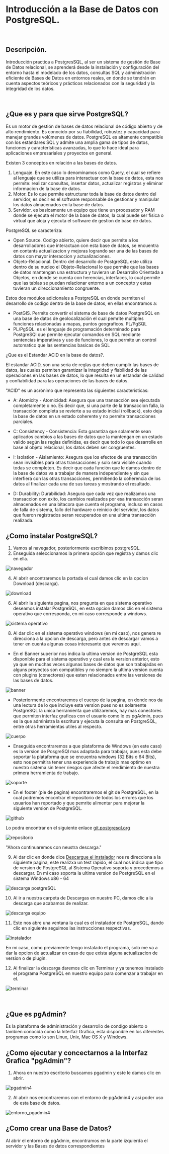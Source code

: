 # Introducción a la Base de Datos con PostgreSQL.
<br>

## Descripción.

Introducción practica a PostgresSQL, al ser un sistema de gestión de Base de Datos relacional, se aprenderá desde 
la instalación y configuración del entorno hasta el modelado de los datos, consultas SQL y administración eficiente 
de Bases de Datos en entornos reales, en donde se tendrán en cuenta aspectos teóricos y prácticos relacionados con 
la seguridad y la integridad de los datos.

<br>

## ¿Que es y para que sirve PostgreSQL?

Es un motor de gestión de bases de datos relacional de código abierto y de alto rendimiento. Es conocido por su fiabilidad, robustez y capacidad para manejar grandes volúmenes de datos. PostgreSQL es altamente compatible con los estándares SQL y admite una amplia gama de tipos de datos, funciones y características avanzadas, lo que lo hace ideal para aplicaciones empresariales y proyectos en general.

Existen 3 conceptos en relación a las bases de datos.

1. Lenguaje. En este caso lo denominamos como Query, el cual se refiere al lenguaje que se utiliza para interactuar con la base de datos, esta nos permite: realizar consultas, insertar datos, actualizar registros y eliminar informacion de la base de datos.
2. Motor. Es lo que permite estructurar toda la base de datos dentro del servidor, es decir es el software responsable de gestionar y manipular los datos almacenados en la base de datos.
3. Servidor. es basicamente un equipo que tiene un procesador y RAM donde se ejecuta el motor de la base de datos, la cual puede ser fisica o virtual que aloja y ejecuta el software de gestion de base de datos.

PostgreSQL se caracteriza:

* Open Source. Codigo abierto, quiere decir que permite a los desarrolladores que interactuan con esta base de datos, se encuentra en contants actualizacion y mejoras logrando ser una de las bases de datos con mayor interaccion y actualizaciones.
* Objeto-Relacional. Dentro del desarrollo de PostgreSQL este utiliza dentro de su nucleo el Objeto-Relacional lo que permite que las bases de datos mantengan una estructura y tuvieran un Desarrollo Orientada a Objetos, en donde se cuenta con herencias, interfaces, lo cual permite que las tablas se puedan relacionar entorno a un concepto y estas tuvieran un direccionamiento congruente.

Estos dos modulos adicionales a PostgreSQL en donde permiten el desarrollo de codigo dentro de la base de datos, en ellas encontramos a:

* PostGIS. Permite convertir el sistema de base de datos PostgreSQL en una base de datos de geolocalización el cual pemrite multiples funciones relacionadas a mapas, puntos geograficos. PL/PgSQL 
* PL/PgSQL. es el lenguaje de programación determinado para PostgreSQl que permite ejecutar comandos en SQL mediante sentencias imperativas y uso de funciones, lo que permite un control automatico que las sentencias basicas de SQL

¿Que es el Estandar ACID en la base de datos?.

El estandar ACID, son una seria de reglas que deben cumplir las bases de datos, las cuales permiten garantizar la integridad y fiabilidad de las operaciones en las bases de datos, lo que resulta en un estandar de calidad y confiabilidad para las operaciones de las bases de datos. 

"ACID" es un acrónimo que representa las siguientes caracteristicas:

* A: Atomicity - Atomicidad: Asegura que una transacción sea ejecutada completamente o no. Es decir que, si una parte de la transaccion falla, la transacción completa se revierte a su estado inicial (rollback), esto deja la base de datos en un estado coherente y no permite transacciones parciales.

* C: Consistency - Consistencia: Esta garantiza que solamente sean aplicados cambios a las bases de datos que la mantengan en un estado valido según las reglas definidas, es decir que todo lo que desarrolle en base al objeto relacional, los datos deben ser congruentes.

* I: Isolation - Aislamiento: Asegura que los efectos de una transacción sean invisibles para otras transacciones y solo sera visible cuando todas se completen. Es decir que cada función que le damos dentro de la base de datos va a trabajar de manera independiente y sin que interfiera con las otras transacciones, permitiendo la coherencia de los datos al finalizar cada una de sus tareas y mostrando el resultado.

* D: Durability: Durabilidad: Asegura que cada vez que realizamos una transaccion con exito, los cambios realizados por esa transacción seran almacenados en una bitacora que cuenta el programa, incluso en casos de falla de sistema, fallo del hardware o reinicio del servidor, los datos que fueron registrados seran recuperados en una ultima transacción realizada.

## ¿Como instalar PostgreSQL?

1. Vamos al navegador, posteriormente escribimos postgreSQL.
2. Enseguida seleccionamos la primera opción que registra y damos clic en ella.
   
![navegador](https://github.com/camilomejiar/Curso-Introducci-n-a-la-Base-de-Datos-con-PostgreSQL./assets/101876440/bd22a3ce-5250-49c6-a185-2d0c683a03da)

4.  Al abrir encontraremos la portada el cual damos clic en la opcion Download (descarga).
   
   ![download](https://github.com/camilomejiar/Curso-Introducci-n-a-la-Base-de-Datos-con-PostgreSQL./assets/101876440/34f1f2ab-51ba-4867-88e1-6ffbf9514bd2)
   
6.  Al abrir la siguiente pagina, nos pregunta en que sistema operativo deseamos instalar PostgreSQL, en esta opcion damos clic en el sistema operativo que corresponda, en mi caso corresponde a windows.

![sistema operativo](https://github.com/camilomejiar/Curso-Introducci-n-a-la-Base-de-Datos-con-PostgreSQL./assets/101876440/363c275b-6768-46b7-92f1-b5ab43667145)

8.  Al dar clic en el sistema operativo windows (en mi caso), nos genera re direcciona a la opcion de descarga, pero antes de descargar vamos a tener en cuenta algunas cosas interesante que veremos aqui.

* En el Banner superior nos indica la ultima version de PostgreSQL esta disponible para el sistema operativo y cual era la version anterior, esto ya que en muchas veces algunas bases de datos que son trabajadas en alguns proyectos son compatibles y no siempre la ultima version cuenta con plugins (conectores) que esten relacionados entre las versiones de las bases de datos.
 
![banner](https://github.com/camilomejiar/Curso-Introducci-n-a-la-Base-de-Datos-con-PostgreSQL./assets/101876440/7588961f-b2cb-48ca-bceb-27c5bfc5d29b)

* Posteriormente encontraremos el cuerpo de la pagina, en donde nos da una lectura de lo que incluye esta version pues no es solamente PostgreSQL la unica herramienta que utilizaremos, hay mas conectores que permiten interfaz graficas con el usuario como lo es pgAdmin, pues es la que administra la escritura y ejecuta la consulta en PostgreSQL, entre otras herramientas utiles al respecto.
 
![cuerpo](https://github.com/camilomejiar/Curso-Introducci-n-a-la-Base-de-Datos-con-PostgreSQL./assets/101876440/7bb88626-4c87-444a-8e7a-421b17305c7c)

* Enseguida encontraremos a que plataforma de Windows (en este caso) es la version de PosgreSQl mas adaptada para trabajar, pues esta debe soportar la plataforma que se encuentra windows (32 Bits o 64 Bits), esto nos permitira tener una experiencia de trabajo mas optimo en nuestro sistema sin tener riesgos que afecte el rendimiento de nuestra primera herramienta de trabajo.
 
![soporte](https://github.com/camilomejiar/Curso-Introducci-n-a-la-Base-de-Datos-con-PostgreSQL./assets/101876440/0f893136-0ef6-4479-9492-013f7daf88f8)

* En el footer (pie de pagina) encontraremos el git de PostgreSQL, en la cual podremos encontrar el repositorio de todos los errores que los usuarios han reportado y que pemrite alimentar para mejorar la siguiente version de PostgreSQL.
 
![github](https://github.com/camilomejiar/Curso-Introducci-n-a-la-Base-de-Datos-con-PostgreSQL./assets/101876440/019231a5-cdbf-4f5e-bd43-29b2bf753347)

Lo podra encontrar en el siguiente enlace [git.postgresql.org](https://git.postgresql.org/gitweb/?p=postgresql.git)

![repositorio](https://github.com/camilomejiar/Curso-Introducci-n-a-la-Base-de-Datos-con-PostgreSQL./assets/101876440/dbfc58ff-ba80-43c9-ac47-102f04471986)

"Ahora continuaremos con neustra descarga."

9.  Al dar clic en donde dice [Descargue el instalador](https://www.enterprisedb.com/downloads/postgres-postgresql-downloads) nos re direcciona a la siguiente pagina, este realizxa un test rapido, el cual nos indica que tipo de version de PostgreSQL al Sistema Operativo soporta y procedemos a descargar. En mi caso soporta la ultima version de PostgreSQL en el sistema Windows x86 - 64

![descarga postgreSQL](https://github.com/camilomejiar/Curso-Introducci-n-a-la-Base-de-Datos-con-PostgreSQL./assets/101876440/861ec4dc-1096-423e-96ce-75977c0d41bb)

10.  Al ir a nuestra carpeta de Descargas en nuestro PC, damos clic a la descarga que acabamos de realizar.

![descarga equipo](https://github.com/camilomejiar/Curso-Introducci-n-a-la-Base-de-Datos-con-PostgreSQL./assets/101876440/14d01e31-6334-4ce0-a7c5-479aba8b12ba)

11. Este nos abre una ventana la cual es el instalador de PostgreSQL, dando clic en siguiente seguimos las instrucciones respectivas.

![instalador](https://github.com/camilomejiar/Curso-Introducci-n-a-la-Base-de-Datos-con-PostgreSQL./assets/101876440/c4f37e14-08df-41fa-9eb9-ceae506eeada)

En mi caso, como previamente tengo instalado el programa, solo me va a dar la opcion de actualizar en caso de que exista alguna actualizacion de version o de plugin.

12.  Al finalizar la descarga daremos clic en Terminar y ya tenemos instalado el programa PostgreSQL en nuestro equipo para comenzar a trabajar en el.

![terminar](https://github.com/camilomejiar/Curso-Introducci-n-a-la-Base-de-Datos-con-PostgreSQL./assets/101876440/983f8be8-cc1c-4e34-b418-ee4a948ddb18)


<br>

## ¿Que es pgAdmin?

Es la plataforma de administración y desarrollo de condigo abierto  o tambien conocida como la Interfaz Grafica, esta disponible en los diferentes programas como lo son Linux, Unix, Mac OS X y Windows.

## ¿Como ejecutar y concectarnos a la Interfaz Grafica "pgAdmin"?

1. Ahora en nuestro escritorio buscamos pgadmin y este le damos clic en abrir.

![pgadmin4](https://github.com/camilomejiar/Curso-Introducci-n-a-la-Base-de-Datos-con-PostgreSQL./assets/101876440/7a726b54-6e5a-480f-93e0-b305c522316a)

2. Al abrir nos encontraremos con el entorno de pgAdmin4 y asi poder uso de esta base de datos.

![entorno_pgadmin4](https://github.com/camilomejiar/Curso-Introducci-n-a-la-Base-de-Datos-con-PostgreSQL./assets/101876440/56d9809f-acd1-4a12-8229-a568d7c91e55)


## ¿Como crear una Base de Datos?

Al abrir el entorno de pgAdmin, encontramos en la parte izquierda el servidor y las Bases de datos correspondientes 
